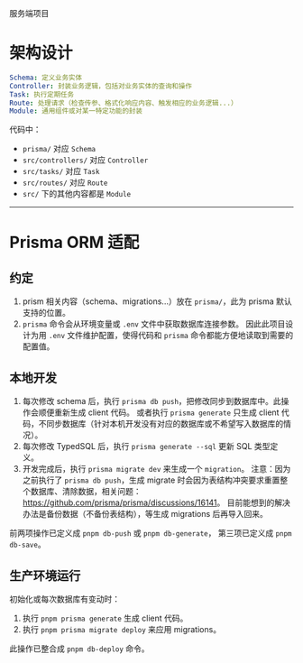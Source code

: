 服务端项目

# 架构设计

```yaml
Schema: 定义业务实体
Controller: 封装业务逻辑，包括对业务实体的查询和操作
Task: 执行定期任务
Route: 处理请求（检查传参、格式化响应内容、触发相应的业务逻辑...）
Module: 通用组件或对某一特定功能的封装
```

代码中：

- `prisma/` 对应 `Schema`
- `src/controllers/` 对应 `Controller`
- `src/tasks/` 对应 `Task`
- `src/routes/` 对应 `Route`
- `src/` 下的其他内容都是 `Module`

---

# Prisma ORM 适配

## 约定

1. prism 相关内容（schema、migrations...）放在 `prisma/`，此为 prisma 默认支持的位置。
2. `prisma` 命令会从环境变量或 `.env` 文件中获取数据库连接参数。
   因此此项目设计为用 `.env` 文件维护配置，使得代码和 `prisma` 命令都能方便地读取到需要的配置值。

## 本地开发

1. 每次修改 schema 后，执行 `prisma db push`，把修改同步到数据库中。此操作会顺便重新生成 client 代码。
   或者执行 `prisma generate` 只生成 client 代码，不同步数据库（针对本机开发没有对应的数据库或不希望写入数据库的情况）。
2. 每次修改 TypedSQL 后，执行 `prisma generate --sql` 更新 SQL 类型定义。
3. 开发完成后，执行 `prisma migrate dev` 来生成一个 `migration`。
   注意：因为之前执行了 `prisma db push`，生成 migrate 时会因为表结构冲突要求重置整个数据库、清除数据，相关问题：<https://github.com/prisma/prisma/discussions/16141>。
   目前能想到的解决办法是备份数据（不备份表结构），等生成 migrations 后再导入回来。

前两项操作已定义成 `pnpm db-push` 或 `pnpm db-generate`，
第三项已定义成 `pnpm db-save`。

## 生产环境运行

初始化或每次数据库有变动时：

1. 执行 `pnpm prisma generate` 生成 client 代码。
2. 执行 `pnpm prisma migrate deploy` 来应用 migrations。

此操作已整合成 `pnpm db-deploy` 命令。
